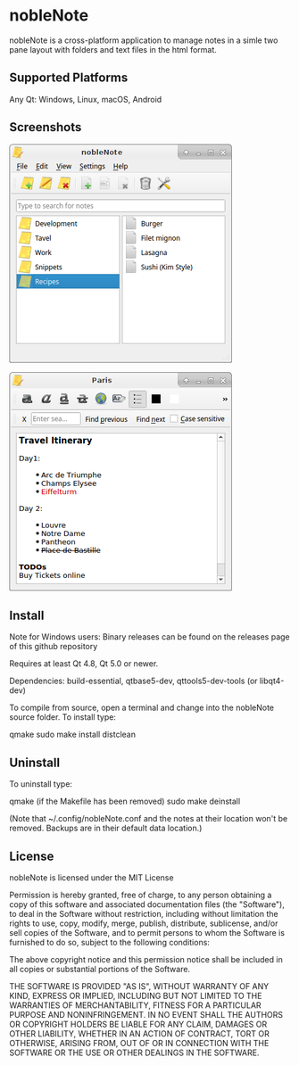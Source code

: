 # nobleNote

nobleNote is a cross-platform application to manage notes in a simle two pane layout with folders and text files in the html format.

## Supported Platforms

Any Qt: Windows, Linux, macOS, Android

## Screenshots

![Alt text](/screenshot/Screenshot0.png?raw=true "")

![Alt text](/screenshot/Screenshot1.png?raw=true "")

## Install

Note for Windows users: Binary releases can be found on the releases page of this github repository

Requires at least Qt 4.8, Qt 5.0 or newer.

Dependencies: build-essential, qtbase5-dev, qttools5-dev-tools (or libqt4-dev)

To compile from source, open a terminal and change into the nobleNote source folder.
To install type:

qmake
sudo make install distclean

## Uninstall

To uninstall type:

qmake     (if the Makefile has been removed)
sudo make deinstall

(Note that ~/.config/nobleNote.conf and
 the notes at their location won't be removed.
Backups are in their default data location.)

## License

nobleNote is licensed under the MIT License

Permission is hereby granted, free of charge, to any person obtaining a copy of this software and associated documentation files (the "Software"), to deal in the Software without restriction, including without limitation the rights to use, copy, modify, merge, publish, distribute, sublicense, and/or sell copies of the Software, and to permit persons to whom the Software is furnished to do so, subject to the following conditions:

The above copyright notice and this permission notice shall be included in all copies or substantial portions of the Software.

THE SOFTWARE IS PROVIDED "AS IS", WITHOUT WARRANTY OF ANY KIND, EXPRESS OR IMPLIED, INCLUDING BUT NOT LIMITED TO THE WARRANTIES OF MERCHANTABILITY, FITNESS FOR A PARTICULAR PURPOSE AND NONINFRINGEMENT. IN NO EVENT SHALL THE AUTHORS OR COPYRIGHT HOLDERS BE LIABLE FOR ANY CLAIM, DAMAGES OR OTHER LIABILITY, WHETHER IN AN ACTION OF CONTRACT, TORT OR OTHERWISE, ARISING FROM, OUT OF OR IN CONNECTION WITH THE SOFTWARE OR THE USE OR OTHER DEALINGS IN THE SOFTWARE.
